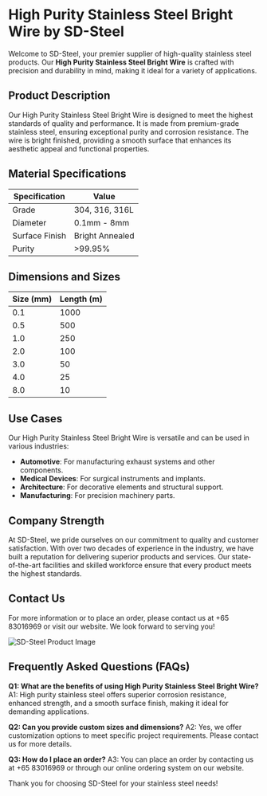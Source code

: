 # High Purity Stainless Steel Bright Wire by SD-Steel

Welcome to SD-Steel, your premier supplier of high-quality stainless steel products. Our **High Purity Stainless Steel Bright Wire** is crafted with precision and durability in mind, making it ideal for a variety of applications. 

## Product Description
Our High Purity Stainless Steel Bright Wire is designed to meet the highest standards of quality and performance. It is made from premium-grade stainless steel, ensuring exceptional purity and corrosion resistance. The wire is bright finished, providing a smooth surface that enhances its aesthetic appeal and functional properties.

## Material Specifications
| Specification | Value |
|---------------|-------|
| Grade         | 304, 316, 316L |
| Diameter      | 0.1mm - 8mm |
| Surface Finish| Bright Annealed |
| Purity        | >99.95% |

## Dimensions and Sizes
| Size (mm) | Length (m) |
|-----------|------------|
| 0.1       | 1000       |
| 0.5       | 500        |
| 1.0       | 250        |
| 2.0       | 100        |
| 3.0       | 50         |
| 4.0       | 25         |
| 8.0       | 10         |

## Use Cases
Our High Purity Stainless Steel Bright Wire is versatile and can be used in various industries:
- **Automotive**: For manufacturing exhaust systems and other components.
- **Medical Devices**: For surgical instruments and implants.
- **Architecture**: For decorative elements and structural support.
- **Manufacturing**: For precision machinery parts.

## Company Strength
At SD-Steel, we pride ourselves on our commitment to quality and customer satisfaction. With over two decades of experience in the industry, we have built a reputation for delivering superior products and services. Our state-of-the-art facilities and skilled workforce ensure that every product meets the highest standards.

## Contact Us
For more information or to place an order, please contact us at +65 83016969 or visit our website. We look forward to serving you!

![SD-Steel Product Image](https://github.com/user-attachments/assets/2567258e-e124-4816-932d-1809bd27ef0b)

## Frequently Asked Questions (FAQs)
**Q1: What are the benefits of using High Purity Stainless Steel Bright Wire?**
A1: High purity stainless steel offers superior corrosion resistance, enhanced strength, and a smooth surface finish, making it ideal for demanding applications.

**Q2: Can you provide custom sizes and dimensions?**
A2: Yes, we offer customization options to meet specific project requirements. Please contact us for more details.

**Q3: How do I place an order?**
A3: You can place an order by contacting us at +65 83016969 or through our online ordering system on our website.

Thank you for choosing SD-Steel for your stainless steel needs!